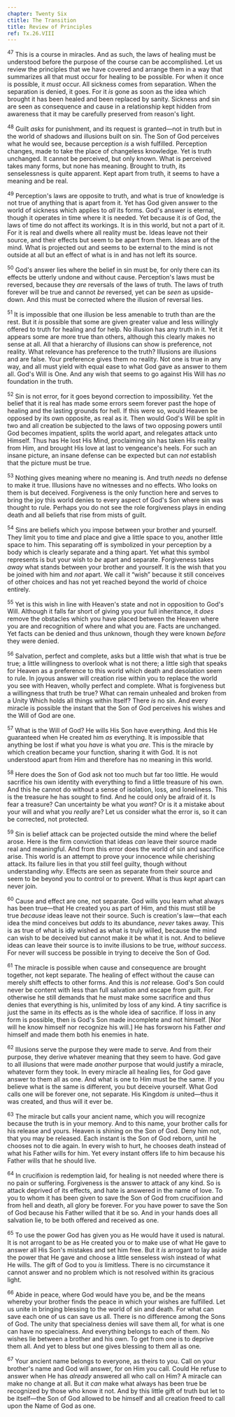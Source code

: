 ```yaml
---
chapter: Twenty Six
ctitle: The Transition
title: Review of Principles
ref: Tx.26.VIII
---
```


<sup>47</sup> This is a course in miracles. And as such, the laws of healing must
be understood before the purpose of the course can be accomplished. Let
us review the principles that we have covered and arrange them in a way
that summarizes all that must occur for healing to be possible. For when
it once is possible, it *must* occur. All sickness comes from
separation. When the separation is denied, it goes. For it *is* gone as
soon as the idea which brought it has been healed and been replaced by
sanity. Sickness and sin are seen as consequence and cause in a
relationship kept hidden from awareness that it may be carefully
preserved from reason's light.

<sup>48</sup> Guilt *asks* for punishment, and its request is granted—not in truth
but in the world of shadows and illusions built on sin. The Son of God
perceives what he would see, because perception *is* a wish fulfilled.
Perception changes, made to take the place of changeless knowledge. Yet
is truth unchanged. It cannot be perceived, but only known. What is
perceived takes many forms, but none has meaning. Brought to truth, its
senselessness is quite apparent. Kept apart from truth, it seems to have
a meaning and be real.

<sup>49</sup> Perception's laws are opposite to truth, and what is true of
knowledge is not true of anything that is apart from it. Yet has God
given answer to the world of sickness which applies to *all* its forms.
God's answer is eternal, though it operates in time where it is needed.
Yet because it *is* of God, the laws of time do not affect its workings.
It is in this world, but not a part of it. For it is real and dwells
where all reality must be. Ideas leave not their source, and their
effects but seem to be apart from them. Ideas are of the mind. What is
projected out and seems to be external to the mind is not outside at all
but an effect of what is in and has not left its source.

<sup>50</sup> God's answer lies where the belief in sin must be, for only there can
its effects be utterly undone and without cause. Perception's laws must
be reversed, because they *are* reversals of the laws of truth. The laws
of truth forever will be true and cannot *be* reversed, yet can be
*seen* as upside-down. And this must be corrected where the illusion of
reversal lies.

<sup>51</sup> It is impossible that one illusion be less amenable to truth than are
the rest. But it *is* possible that some are given greater value and
less willingly offered to truth for healing and for help. No illusion
has any truth in it. Yet it appears some are more true than others,
although this clearly makes no sense at all. All that a hierarchy of
illusions can show is preference, not reality. What relevance has
preference to the truth? Illusions are illusions and are false. Your
preference gives them no reality. Not one is true in any way, and all
must yield with equal ease to what God gave as answer to them all. God's
Will is One. And any wish that seems to go against His Will has *no*
foundation in the truth.

<sup>52</sup> Sin is not error, for it goes beyond correction to impossibility. Yet
the belief that it is real has made some errors seem forever past the
hope of healing and the lasting grounds for hell. If this were so, would
Heaven be opposed by its own opposite, as real as it. Then would God's
Will be split in two and all creation be subjected to the laws of two
opposing powers until God becomes impatient, splits the world apart, and
relegates attack unto Himself. Thus has He lost His Mind, proclaiming
sin has taken His reality from Him, and brought His love at last to
vengeance's heels. For such an insane picture, an insane defense can be
expected but can *not* establish that the picture must be true.

<sup>53</sup> Nothing gives meaning where no meaning is. And truth *needs* no
defense to make it true. Illusions have no witnesses and no effects. Who
looks on them is but deceived. Forgiveness is the only function here and
serves to bring the joy this world denies to every aspect of God's Son
where sin was thought to rule. Perhaps you do not see the role
forgiveness plays in ending death and all beliefs that rise from mists
of guilt.

<sup>54</sup> Sins are beliefs which you impose between your brother and yourself.
They limit you to time and place and give a little space to you, another
little space to him. This separating off is symbolized in your
perception by a body which is clearly separate and a thing apart. Yet
what this symbol represents is but your wish to *be* apart and separate.
Forgiveness takes *away* what stands between your brother and yourself.
It is the wish that you be joined with him and *not* apart. We call it
“wish” because it still conceives of other choices and has not yet
reached beyond the world of choice entirely.

<sup>55</sup> Yet is this wish in line with Heaven's state and not in opposition to
God's Will. Although it falls far short of giving you your full
inheritance, it *does* remove the obstacles which you have placed
between the Heaven where you are and recognition of where and what you
are. Facts are unchanged. Yet facts can be denied and thus unknown,
though they were known *before* they were denied.

<sup>56</sup> Salvation, perfect and complete, asks but a little wish that what is
true be true; a little willingness to overlook what is not there; a
little sigh that speaks for Heaven as a preference to this world which
death and desolation seem to rule. In joyous answer will creation rise
within you to replace the world you see with Heaven, wholly perfect and
complete. What is forgiveness but a willingness that truth be true? What
can remain unhealed and broken from a Unity Which holds all things
within Itself? There *is* no sin. And every miracle is possible the
instant that the Son of God perceives his wishes and the Will of God are
one.

<sup>57</sup> What is the Will of God? He wills His Son have everything. And this
He guaranteed when He created him *as* everything. It is impossible that
anything be lost if what you *have* is what you *are*. This is the
miracle by which creation became your function, sharing it with God. It
is not understood apart from Him and therefore has no meaning in this
world.

<sup>58</sup> Here does the Son of God ask not too much but far too little. He
would sacrifice his own identity with everything to find a little
treasure of his own. And this he cannot do without a sense of isolation,
loss, and loneliness. This is the treasure he has sought to find. And he
could only be afraid of it. Is fear a treasure? Can uncertainty be what
you *want*? Or is it a mistake about your will and what you *really*
are? Let us consider what the error is, so it can be corrected, not
protected.

<sup>59</sup> Sin is belief attack can be projected outside the mind where the
belief arose. Here is the firm conviction that ideas *can* leave their
source made real and meaningful. And from this error does the world of
sin and sacrifice arise. This world is an attempt to prove your
innocence while cherishing attack. Its failure lies in that you *still*
feel guilty, though without understanding *why*. Effects are seen as
separate from their source and seem to be beyond you to control or to
prevent. What is thus *kept* apart can never join.

<sup>60</sup> Cause and effect are one, not separate. God wills you learn what
always has been true—that He created you as part of Him, and this must
still be true *because* ideas leave not their source. Such is creation's
law—that each idea the mind conceives but *adds* to its abundance,
*never* takes away. This is as true of what is idly wished as what is
truly willed, because the mind can wish to be deceived but cannot make
it be what it is not. And to believe ideas can leave their source is to
invite illusions to be true, *without success*. For never will success
be possible in trying to deceive the Son of God.

<sup>61</sup> The miracle is possible when cause and consequence are brought
together, not kept separate. The healing of effect without the cause can
merely shift effects to other forms. And this is *not* release. God's
Son could never be content with less than full salvation and escape from
guilt. For otherwise he still demands that he must make some sacrifice
and thus denies that everything is his, unlimited by loss of any kind. A
tiny sacrifice is just the same in its effects as is the whole idea of
sacrifice. If loss in any form is possible, then is God's Son made
incomplete and not himself. \[Nor will he know himself nor recognize his
will.\] He has forsworn his Father *and* himself and made them both his
enemies in hate.

<sup>62</sup> Illusions serve the purpose they were made to serve. And from their
purpose, they derive whatever meaning that they seem to have. God gave
to all illusions that were made *another* purpose that would justify a
miracle, whatever form they took. In every miracle all healing lies, for
God gave answer to them all as one. And what is one to Him must be the
same. If you believe what is the same is different, you but deceive
yourself. What God calls one will be forever one, not separate. His
Kingdom *is* united—thus it was created, and thus will it ever be.

<sup>63</sup> The miracle but calls your ancient name, which you will recognize
because the truth is in your memory. And to this name, your brother
calls for his release and yours. Heaven is shining on the Son of God.
Deny him not, that you may be released. Each instant is the Son of God
reborn, until he chooses not to die again. In every wish to hurt, he
chooses death instead of what his Father wills for him. Yet every
instant offers life to him because his Father wills that he should live.

<sup>64</sup> In crucifixion is redemption laid, for healing is not needed where
there is no pain or suffering. Forgiveness is the answer to attack of
any kind. So is attack deprived of its effects, and hate is answered in
the name of love. To you to whom it has been given to save the Son of
God from crucifixion and from hell and death, all glory be forever. For
you have power to save the Son of God because his Father willed that it
be so. And in your hands does all salvation lie, to be both offered and
received as one.

<sup>65</sup> To use the power God has given you as He would have it used is
natural. It is not arrogant to be as He created you or to make use of
what He gave to answer all His Son's mistakes and set him free. But it
*is* arrogant to lay aside the power that He gave and choose a little
senseless wish instead of what He wills. The gift of God to you *is*
limitless. There is no circumstance it cannot answer and no problem
which is not resolved within its gracious light.

<sup>66</sup> Abide in peace, where God would have you be, and be the means whereby
your brother finds the peace in which your wishes are fulfilled. Let us
unite in bringing blessing to the world of sin and death. For what can
save each one of us can save us all. There is no difference among the
Sons of God. The unity that specialness denies will save them all, for
what is one can have no specialness. And everything belongs to each of
them. No wishes lie between a brother and his own. To get from one is to
deprive them all. And yet to bless but one gives blessing to them all as
one.

<sup>67</sup> Your ancient name belongs to everyone, as theirs to you. Call on your
brother's name and God will answer, for on Him you call. Could He refuse
to answer when He has *already* answered all who call on Him? A miracle
can make no change at all. But it *can* make what always has been true
be recognized by those who know it not. And by this little gift of truth
but let to be itself—the Son of God allowed to be himself and all
creation freed to call upon the Name of God as one.

